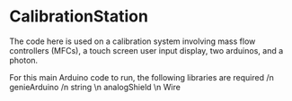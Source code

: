 # CalibrationStation
The code here is used on a calibration system involving mass flow controllers (MFCs), a touch screen user input display, two arduinos, and a photon.

For this main Arduino code to run, the following libraries are required
  /n genieArduino
  /n string
  \n analogShield
  \n Wire
  
